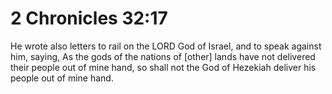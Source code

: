 # 2 Chronicles 32:17

He wrote also letters to rail on the LORD God of Israel, and to speak against him, saying, As the gods of the nations of [other] lands have not delivered their people out of mine hand, so shall not the God of Hezekiah deliver his people out of mine hand.